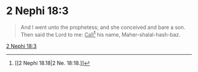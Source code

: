 # 2 Nephi 18:3

> And I went unto the prophetess; and she conceived and bare a son. Then said the Lord to me: <u>Call</u>[^a] his name, Maher-shalal-hash-baz.

[2 Nephi 18:3](https://www.churchofjesuschrist.org/study/scriptures/bofm/2-ne/18?lang=eng&id=p3#p3)


[^a]: [[2 Nephi 18.18|2 Ne. 18:18.]]
